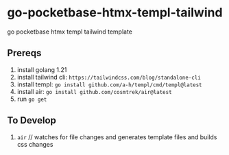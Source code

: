 # go-pocketbase-htmx-templ-tailwind
go pocketbase htmx templ tailwind template

## Prereqs

1. install golang 1.21
2. install tailwind cli: `https://tailwindcss.com/blog/standalone-cli`
3. install templ: `go install github.com/a-h/templ/cmd/templ@latest`
4. install air: `go install github.com/cosmtrek/air@latest`
5. run `go get`

## To Develop

1. `air` // watches for file changes and generates template files and builds css changes
